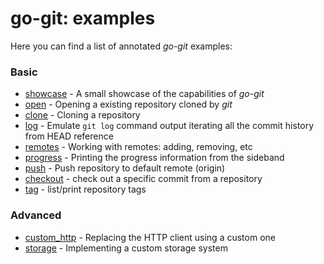 # go-git: examples

Here you can find a list of annotated _go-git_ examples:

### Basic
- [showcase](showcase/main.go) - A small showcase of the capabilities of _go-git_
- [open](open/main.go) - Opening a existing repository cloned by _git_
- [clone](clone/main.go) - Cloning a repository
- [log](log/main.go) - Emulate `git log` command output iterating all the commit history from HEAD reference
- [remotes](remotes/main.go) - Working with remotes: adding, removing, etc
- [progress](progress/main.go) - Printing the progress information from the sideband
- [push](push/main.go) - Push repository to default remote (origin)
- [checkout](checkout/main.go) - check out a specific commit from a repository
- [tag](tag/main.go) - list/print repository tags
### Advanced
- [custom_http](custom_http/main.go) - Replacing the HTTP client using a custom one
- [storage](storage/README.md) - Implementing a custom storage system
